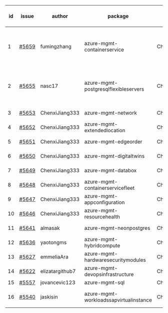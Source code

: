 | id | issue | author | package | assignee | bot advice | created date of issue | target release date | date from target |
| ------ | ------ | ------ | ------ | ------ | ------ | ------ | ------ | :-----: |
| 1 | [#5659](https://github.com/Azure/sdk-release-request/issues/5659) | fumingzhang | azure-mgmt-containerservice | ChenxiJiang333 | new comment. Attention to inconsistent tag. MultiAPI | 10-30 | 11-21 |  |
| 2 | [#5655](https://github.com/Azure/sdk-release-request/issues/5655) | nasc17 | azure-mgmt-postgresqlflexibleservers | ChenxiJiang333 | new comment. close to release date. OnTime. | 10-29 | 11-01 | 1 |
| 3 | [#5653](https://github.com/Azure/sdk-release-request/issues/5653) | ChenxiJiang333 | azure-mgmt-network | ChenxiJiang333 | new issue. MultiAPI | 10-29 | fail to get. |  |
| 4 | [#5652](https://github.com/Azure/sdk-release-request/issues/5652) | ChenxiJiang333 | azure-mgmt-extendedlocation | ChenxiJiang333 |  | 10-29 | fail to get. |  |
| 5 | [#5651](https://github.com/Azure/sdk-release-request/issues/5651) | ChenxiJiang333 | azure-mgmt-edgeorder | ChenxiJiang333 |  | 10-29 | fail to get. |  |
| 6 | [#5650](https://github.com/Azure/sdk-release-request/issues/5650) | ChenxiJiang333 | azure-mgmt-digitaltwins | ChenxiJiang333 |  | 10-29 | fail to get. |  |
| 7 | [#5649](https://github.com/Azure/sdk-release-request/issues/5649) | ChenxiJiang333 | azure-mgmt-databox | ChenxiJiang333 |  | 10-29 | fail to get. |  |
| 8 | [#5648](https://github.com/Azure/sdk-release-request/issues/5648) | ChenxiJiang333 | azure-mgmt-containerservicefleet | ChenxiJiang333 | new issue. MultiAPI | 10-29 | fail to get. |  |
| 9 | [#5647](https://github.com/Azure/sdk-release-request/issues/5647) | ChenxiJiang333 | azure-mgmt-appconfiguration | ChenxiJiang333 |  | 10-29 | fail to get. |  |
| 10 | [#5646](https://github.com/Azure/sdk-release-request/issues/5646) | ChenxiJiang333 | azure-mgmt-resourcehealth | ChenxiJiang333 |  | 10-29 | fail to get. |  |
| 11 | [#5641](https://github.com/Azure/sdk-release-request/issues/5641) | almasak | azure-mgmt-neonpostgres | ChenxiJiang333 | FirstBeta. TypeSpec. | 10-23 | 11-21 |  |
| 12 | [#5636](https://github.com/Azure/sdk-release-request/issues/5636) | yaotongms | azure-mgmt-hybridcompute | ChenxiJiang333 |  | 10-23 | 11-22 |  |
| 13 | [#5627](https://github.com/Azure/sdk-release-request/issues/5627) | emmeliaAra | azure-mgmt-hardwaresecuritymodules | ChenxiJiang333 |  | 10-22 | 11-22 |  |
| 14 | [#5622](https://github.com/Azure/sdk-release-request/issues/5622) | elizatargithub7 | azure-mgmt-devopsinfrastructure | ChenxiJiang333 | TypeSpec. | 10-16 | 11-22 |  |
| 15 | [#5557](https://github.com/Azure/sdk-release-request/issues/5557) | jovancevic123 | azure-mgmt-sql | ChenxiJiang333 |  | 10-02 | 11-05 |  |
| 16 | [#5540](https://github.com/Azure/sdk-release-request/issues/5540) | jaskisin | azure-mgmt-workloadssapvirtualinstance | ChenxiJiang333 | FirstGA. HoldOn. TypeSpec. | 09-27 | 10-24 |  |
